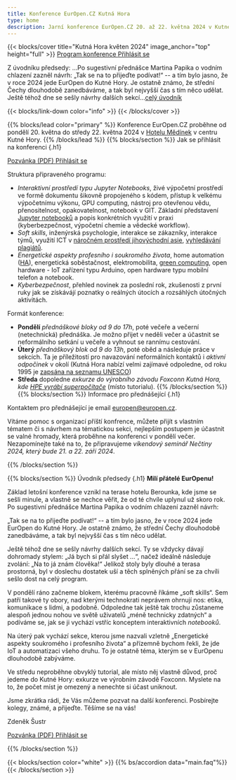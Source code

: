 ```yaml
---
title: Konference EurOpen.CZ Kutná Hora
type: home
description: Jarní konference EurOpen.CZ 20. až 22. května 2024 v Kutné Hoře
---
```


{{< blocks/cover title="Kutná Hora květen 2024" image_anchor="top" height="full" >}}
<a class="btn btn-lg btn-primary me-3 mb-4" href="#td-block-2">
  Program konference
</a>
<a class="btn btn-lg btn-secondary me-3 mb-4" href="https://form.simpleshop.cz/8ozyW/">
  Přihlásit se
</a>
<p class="lead mt-3 mb-3">Z úvodníku předsedy: ...Po sugestivní přednášce Martina Papika o vodním chlazení zazněl návrh:
„Tak se na to přijeďte podívat!“ -- a tím bylo jasno, že v roce 2024 jede EurOpen do Kutné Hory. Je ostatně známo, že střední Čechy dlouhodobě zanedbáváme, a tak byl nejvyšší čas s tím něco udělat. Ještě téhož dne se sešly návrhy dalších sekcí...<a href="#td-block-4">celý úvodník</a> </p>

{{< blocks/link-down color="info" >}}
{{< /blocks/cover >}}

{{% blocks/lead color="primary" %}}
Konference EurOpen.CZ proběhne od pondělí 20. května do středy 22. května 2024 v [Hotelu Mědínek](https://www.medinek.cz/) v centru Kutné Hory.
{{% /blocks/lead %}}
{{% blocks/section %}}
Jak se přihlásit na konferenci
{.h1}

<a class="btn btn-lg btn-primary me-3 mb-4" href="https://europen.zcu.cz/Anot/56/56poz.pdf">
  Pozvánka (PDF)
</a>
<a class="btn btn-lg btn-primary me-3 mb-4" href="https://form.simpleshop.cz/8ozyW/">
  Přihlásit se
</a>

Struktura připraveného programu:
- *Interaktivní prostředí typu Jupyter Notebooks*, živé výpočetní prostředí ve formě dokumentu šikovně propojeného s kódem, přístup  k velkému výpočetnímu výkonu, GPU computing, nástroj pro otevřenou vědu, přenositelnost, opakovatelnost, notebook v GIT. Základní představení [Jupyter notebooků](https://jupyter.org/) a popis konkrétních využití v praxi (kyberbezpečnost, výpočetní chemie a vědecké workflow).
- *Soft skills*, inženýrská psychologie, interakce se zákazníky, interakce týmů, využití ICT v [náročném prostředí jihovýchodní asie](https://cuni.cz/UK-12619.html), [vyhledávání plagiátů](https://odevzdej.cz/).
- *Energetické aspekty profesního i soukromého života*, home automation ([HA](https://www.home-assistant.io/)), energetická soběstačnost, elektromobilita, [green computing](https://en.wikipedia.org/wiki/Green_computing), open hardware - IoT zařízení typu Arduino, open hardware typu mobilní telefon a notebook.
- *Kyberbezpečnost*, přehled novinek za poslední rok, zkušenosti z první ruky jak se získávájí poznatky o reálných útocích a rozsáhlých útočných aktivitách.

Formát konference:
- **Pondělí** *přednáškové bloky od 9 do 17h*, poté večeře a večerní (netechnická) přednáška. Je možno přijet v neděli večer a účastnit se neformálního setkání u večeře a vyhnout se rannímu cestování.
- **Úterý** *přednáškový blok od 9 do 13h*, poté oběd a následuje práce v sekcích. Ta je příležitostí pro navazování neformálních kontaktů i *aktivní odpočinek* v okolí (Kutná Hora nabízí velmi zajímavé odpoledne, od roku 1995 je [zapsána na seznamu UNESCO](https://www.unesco-czech.cz/kutna-hora/predstaveni/))
- **Středa** dopoledne *exkurze do výrobního závodu Foxconn Kutná Hora, kde [HPE vyrábí superpočítače](https://www.hpe.com/us/en/newsroom/press-release/2022/05/hewlett-packard-enterprise-strengthens-europes-supercomputer-supply-chain-with-new-factory-in-czech-republic.html)* (místo tutorialu).
{{% /blocks/section %}}
{{% blocks/section %}}
Informace pro přednášející
{.h1}

Kontaktem pro přednášející je email europen@europen.cz.

Vítáme pomoc s organizací příští konfrence, můžete přijít s vlastním tématem či s návrhem na tématickou sekci, nejlepším postupem je účastnit se valné hromady, která proběhne na konferenci v pondělí večer. Nezapomínejte také na to, že připravujeme *víkendový seminář Nečtiny 2024, který bude 21. a 22. září 2024*.


{{% /blocks/section %}}

<!-- your comment text Nested shortcodes with % notation interpret indentation - pre/code block shows up here  -->
<!-- https://github.com/gohugoio/hugo/issues/11272  -->
{{% blocks/section %}}
Úvodník předsedy
{.h1}
**Milí přátelé EurOpenu!**

Základ letošní konference vznikl na terase hotelu Berounka, kde jsme se sešli minule, a vlastně se nechce věřit, že od té chvíle uplynul už skoro rok. Po sugestivní přednášce Martina Papika o vodním chlazení zazněl návrh:

„Tak se na to přijeďte podívat!“
-- a tím bylo jasno, že v roce 2024 jede EurOpen do Kutné Hory. Je ostatně známo, že střední Čechy dlouhodobě zanedbáváme, a tak byl nejvyšší čas s tím něco udělat.

Ještě téhož dne se sešly návrhy dalších sekcí. Ty se vždycky dávají dohromady stylem: „Já bych si přál slyšet …“, načež ideálně následuje zvolání: „Na to já znám člověka!“ Jelikož stoly byly dlouhé a terasa prostorná, byl v doslechu dostatek uší a těch splněných přání se za chvíli sešlo dost na celý program.

V pondělí ráno začneme blokem, kterému pracovně říkáme „soft skills“. Sem patří takové ty obory, nad kterými technokrati neprávem ohrnují nos: etika, komunikace s lidmi, a podobně. Odpoledne tak ještě tak trochu zůstaneme alespoň jednou nohou ve světě uživatelů „méně technicky zdatných“ a podíváme se, jak se ji vychází vstříc konceptem interaktivních _notebooků_.

Na úterý pak vychází sekce, kterou jsme nazvali vzletně „Energetické aspekty soukromého i profesního života“ a přízemně bychom řekli, že jde IoT a automatizaci všeho druhu. To je ostatně téma, kterým se v EurOpenu dlouhodobě zabýváme.

Ve středu neproběhne obvyklý tutorial, ale místo něj vlastně důvod, proč jedeme do Kutné Hory: exkurze ve výrobním závodě Foxconn. Myslete na to, že počet míst je omezený a nenechte si účast uniknout.

Jsme zkrátka rádi, že Vás můžeme pozvat na další konferenci. Posbírejte kolegy, známé, a přijeďte. Těšíme se na vás!

Zdeněk Šustr

<a class="btn btn-lg btn-primary me-3 mb-4" href="https://europen.zcu.cz/Anot/56/56poz.pdf">
  Pozvánka (PDF)
</a>
<a class="btn btn-lg btn-primary me-3 mb-4" href="https://form.simpleshop.cz/8ozyW/">
  Přihlásit se
</a>

{{% /blocks/section %}}

{{< blocks/section color="white" >}}
{{% bs/accordion data="main.faq"%}}
{{< /blocks/section >}}
